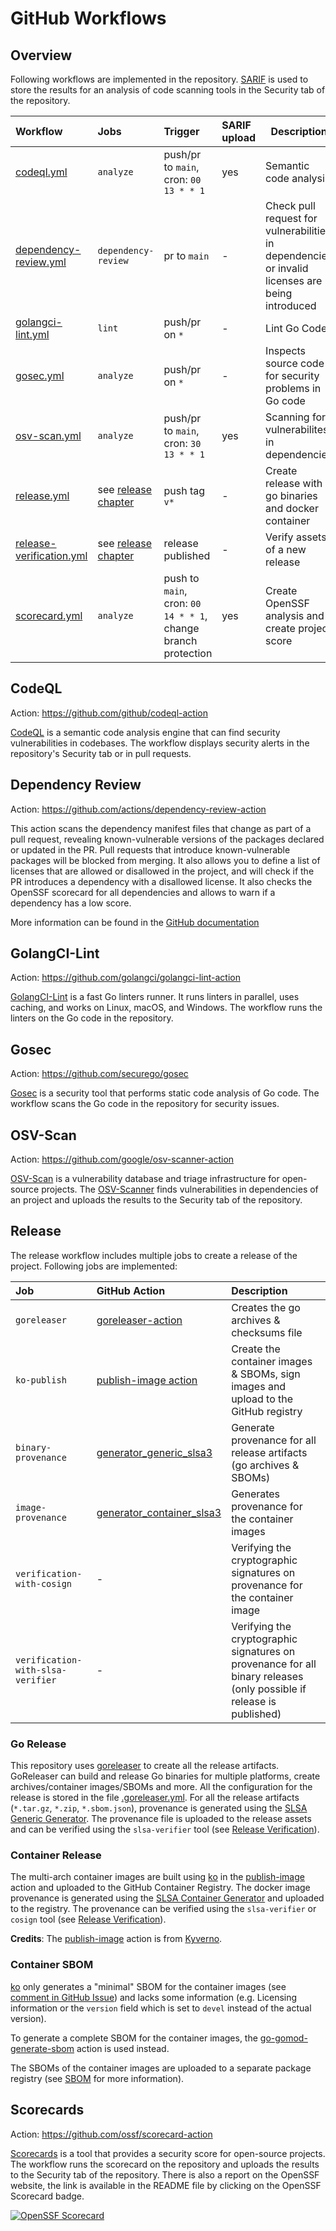 # GitHub Workflows

## Overview

Following workflows are implemented in the repository.
[SARIF](https://docs.github.com/en/code-security/code-scanning/integrating-with-code-scanning/sarif-support-for-code-scanning) is used to store the results for an analysis of code scanning tools in the Security tab of the repository.

| Workflow                                               | Jobs                            | Trigger                                                       | SARIF upload | Description                                                                                     |
| :----------------------------------------------------- | :------------------------------ | :------------------------------------------------------------ | :----------- | ----------------------------------------------------------------------------------------------- |
| [codeql.yml](./codeql.yml)                             | `analyze`                       | push/pr to `main`, cron: `00 13 * * 1`                        | yes          | Semantic code analysis                                                                          |
| [dependency-review.yml](./dependency-review.yml)       | `dependency-review`             | pr to `main`                                                  | -            | Check pull request for vulnerabilities in dependencies or invalid licenses are being introduced |
| [golangci-lint.yml](./golangci-lint.yml)               | `lint`                          | push/pr on `*`                                                | -            | Lint Go Code                                                                                    |
| [gosec.yml](./gosec.yml)                               | `analyze`                       | push/pr on `*`                                                | -            | Inspects source code for security problems in Go code                                           |
| [osv-scan.yml](./osv-scan.yml)                         | `analyze`                       | push/pr to `main`, cron: `30 13 * * 1`                        | yes          | Scanning for vulnerabilites in dependencies                                                     |
| [release.yml](./release.yml)                           | see [release chapter](#release) | push tag `v*`                                                 | -            | Create release with go binaries and docker container                                            |
| [release-verification.yml](./release-verification.yml) | see [release chapter](#release) | release published                                             | -            | Verify assets of a new release                                                                  |
| [scorecard.yml](./scorecard.yml)                       | `analyze`                       | push to `main`, cron: `00 14 * * 1`, change branch protection | yes          | Create OpenSSF analysis and create project score                                                |

## CodeQL

Action: https://github.com/github/codeql-action

[CodeQL](https://codeql.github.com/) is a semantic code analysis engine that can find security vulnerabilities in codebases. The workflow displays security alerts in the repository's Security tab or in pull requests.

## Dependency Review

Action: https://github.com/actions/dependency-review-action

This action scans the dependency manifest files that change as part of a pull request, revealing known-vulnerable versions of the packages declared or updated in the PR. Pull requests that introduce known-vulnerable packages will be blocked from merging.
It also allows you to define a list of licenses that are allowed or disallowed in the project, and will check if the PR introduces a dependency with a disallowed license.
It also checks the OpenSSF scorecard for all dependencies and allows to warn if a dependency has a low score.

More information can be found in the [GitHub documentation](https://docs.github.com/en/code-security/supply-chain-security/understanding-your-software-supply-chain/about-dependency-review)

## GolangCI-Lint

Action: https://github.com/golangci/golangci-lint-action

[GolangCI-Lint](https://golangci-lint.run/) is a fast Go linters runner. It runs linters in parallel, uses caching, and works on Linux, macOS, and Windows. The workflow runs the linters on the Go code in the repository.

## Gosec

Action: https://github.com/securego/gosec

[Gosec](https://securego.io/) is a security tool that performs static code analysis of Go code. The workflow scans the Go code in the repository for security issues.

## OSV-Scan

Action: https://github.com/google/osv-scanner-action

[OSV-Scan](https://osv.dev/) is a vulnerability database and triage infrastructure for open-source projects. The [OSV-Scanner](https://google.github.io/osv-scanner/) finds vulnerabilities in dependencies of an project and uploads the results to the Security tab of the repository.

## Release

The release workflow includes multiple jobs to create a release of the project. Following jobs are implemented:

| Job                               | GitHub Action                                                                                                                    | Description                                                                                                          |
| :-------------------------------- | :------------------------------------------------------------------------------------------------------------------------------- | :------------------------------------------------------------------------------------------------------------------- |
| `goreleaser`                      | [goreleaser-action](https://github.com/goreleaser/goreleaser-action)                                                             | Creates the go archives & checksums file                                                                             |
| `ko-publish`                      | [publish-image action](../actions/publish-image/action.yaml)                                                                     | Create the container images & SBOMs, sign images and upload to the GitHub registry                                   |
| `binary-provenance`               | [generator_generic_slsa3](https://github.com/slsa-framework/slsa-github-generator/blob/main/internal/builders/generic/README.md) | Generate provenance for all release artifacts (go archives & SBOMs)                                                  |
| `image-provenance`                | [generator_container_slsa3](https://github.com/slsa-framework/slsa-github-generator/tree/main/internal/builders/container)       | Generates provenance for the container images                                                                        |
| `verification-with-cosign`        | -                                                                                                                                | Verifying the cryptographic signatures on provenance for the container image                                         |
| `verification-with-slsa-verifier` | -                                                                                                                                | Verifying the cryptographic signatures on provenance for all binary releases (only possible if release is published) |

### Go Release

This repository uses [goreleaser](https://goreleaser.com/) to create all the release artifacts. GoReleaser can build and release Go binaries for multiple platforms, create archives/container images/SBOMs and more. All the configuration for the release is stored in the file [.goreleaser.yml](./../../.goreleaser.yml).
For all the release artifacts (`*.tar.gz`, `*.zip`, `*.sbom.json`), provenance is generated using the [SLSA Generic Generator](https://github.com/slsa-framework/slsa-github-generator/blob/main/internal/builders/generic/README.md). The provenance file is uploaded to the release assets and can be verified using the `slsa-verifier` tool (see [Release Verification](./../../SECURITY.md#release-verification)).

### Container Release

The multi-arch container images are built using [ko](https://ko.build/) in the [publish-image](../actions/publish-image/action.yaml) action and uploaded to the GitHub Container Registry. The docker image provenance is generated using the [SLSA Container Generator](https://github.com/slsa-framework/slsa-github-generator/tree/main/internal/builders/container) and uploaded to the registry. The provenance can be verified using the `slsa-verifier` or `cosign` tool (see [Release Verification](./../../SECURITY.md#release-verification)).

**Credits**: The [publish-image](../actions/publish-image/action.yaml) action is from [Kyverno](https://github.com/kyverno/kyverno).

### Container SBOM

[ko](https://ko.build/features/sboms/) only generates a "minimal" SBOM for the container images (see [comment in GitHub Issue](https://github.com/ko-build/ko/pull/587#issuecomment-1034926085)) and lacks some information (e.g. Licensing information or the `version` field which is set to `devel` instead of the actual version).

To generate a complete SBOM for the container images, the [go-gomod-generate-sbom](https://github.com/CycloneDX/gh-gomod-generate-sbom) action is used instead.

The SBOMs of the container images are uploaded to a separate package registry (see [SBOM](./../../SECURITY.md#sbom) for more information).

## Scorecards

Action: https://github.com/ossf/scorecard-action

[Scorecards](https://github.com/ossf/scorecard) is a tool that provides a security score for open-source projects. The workflow runs the scorecard on the repository and uploads the results to the Security tab of the repository. There is also a report on the OpenSSF website, the link is available in the README file by clicking on the OpenSSF Scorecard badge.

[![OpenSSF Scorecard](https://api.securityscorecards.dev/projects/github.com/natrontech/pbs-exporter/badge)](https://securityscorecards.dev/viewer/?uri=github.com/natrontech/pbs-exporter)
